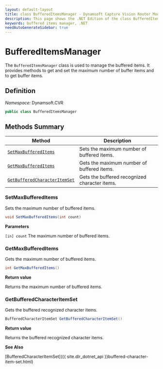 ```yaml
---
layout: default-layout
title: class BufferedItemsManager - Dynamsoft Capture Vision Router Module .NET Edition API Reference
description: This page shows the .NET Edition of the class BufferedItemsManager in Dynamsoft Capture Vision Router Module.
keywords: buffered items manager, .NET
needAutoGenerateSidebar: true
---
```


# BufferedItemsManager

The `BufferedItemsManager` class is used to manage the buffered items. It provides methods to get and set the maximum number of buffer items and to get buffer items.

## Definition

*Namespace:* Dynamsoft.CVR


```csharp
public class BufferedItemsManager 
```

## Methods Summary

| Method | Description |
|--------|-------------|
| [`SetMaxBufferedItems`](#setmaxbuffereditems) | Sets the maximum number of buffered items.|
| [`GetMaxBufferedItems`](#getmaxbuffereditems) | Gets the maximum number of buffered items. |
| [`GetBufferedCharacterItemSet`](#getbufferedcharacteritemset) | Gets the buffered recognized character items. |

### SetMaxBufferedItems

Sets the maximum number of buffered items.

```csharp
void SetMaxBufferedItems(int count)
```

**Parameters**

`[in] count` The maximum number of buffered items.

### GetMaxBufferedItems

Gets the maximum number of buffered items.

```csharp
int GetMaxBufferedItems()
```

**Return value**

Returns the maximum number of buffered items.

### GetBufferedCharacterItemSet

Gets the buffered recognized character items.

```csharp
BufferedCharacterItemSet GetBufferedCharacterItemSet()
```

**Return value**

Returns the buffered recognized character items.

**See Also**

[BufferedCharacterItemSet]({{ site.dlr_dotnet_api }}buffered-character-item-set.html)
